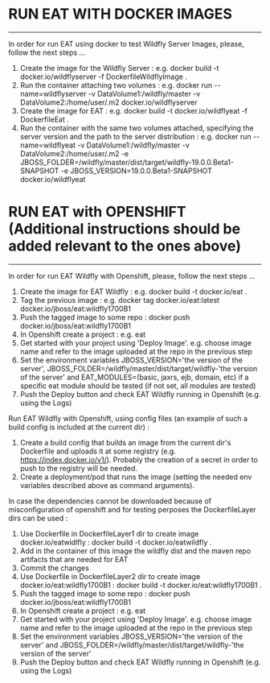 # RUN EAT WITH DOCKER IMAGES
-----------------------------

In order for run EAT using docker to test Wildfly Server Images, please, follow the next steps ...

1. Create the image for the Wildfly Server : e.g. docker build -t docker.io/wildflyserver -f DockerfileWildflyImage .
2. Run the container attaching two volumes : e.g. docker run --name=wildflyserver -v DataVolume1:/wildfly/master -v DataVolume2:/home/user/.m2 docker.io/wildflyserver
3. Create the image for EAT : e.g. docker build -t docker.io/wildflyeat -f DockerfileEat .
4. Run the container with the same two volumes attached, specifying the server version and the path to the server distribution : e.g. docker run --name=wildflyeat -v DataVolume1:/wildfly/master -v DataVolume2:/home/user/.m2 -e JBOSS_FOLDER=/wildfly/master/dist/target/wildfly-19.0.0.Beta1-SNAPSHOT -e JBOSS_VERSION=19.0.0.Beta1-SNAPSHOT docker.io/wildflyeat 



# RUN EAT with OPENSHIFT (Additional instructions should be added relevant to the ones above)
---------------------------------------------------------------------------------------------

In order for run EAT Wildfly with Openshift, please, follow the next steps ...

1. Create the image for EAT Wildfly : e.g. docker build -t docker.io/eat .
2. Tag the previous image : e.g. docker tag docker.io/eat:latest docker.io/jboss/eat:wildfly1700B1
3. Push the tagged image to some repo : docker push docker.io/jboss/eat:wildfly1700B1
4. In Openshift create a project : e.g. eat
5. Get started with your project using 'Deploy Image'. e.g. choose image name and refer to the image uploaded at the repo in the previous step
6. Set the environment variables JBOSS_VERSION='the version of the server', JBOSS_FOLDER=/wildfly/master/dist/target/wildfly-'the version of the server' and EAT_MODULES=(basic, jaxrs, ejb, domain, etc) if a specific eat module should be tested (if not set, all modules are tested)
7. Push the Deploy button and check EAT Wildfly running in Openshift (e.g. using the Logs)


Run EAT Wildfly with Openshift, using config files (an example of such a build config is included at the current dir) :

1. Create a build config that builds an image from the current dir's Dockerfile and uploads it at some registry (e.g. https://index.docker.io/v1/). Probably the creation of a secret in order to push to the registry will be needed.
2. Create a deployment/pod that runs the image (setting the needed env variables described above as command arguments).


In case the dependencies cannot be downloaded because of misconfiguration of openshift and for testing perposes the DockerfileLayer dirs can be used :

1. Use Dockerfile in DockerfileLayer1 dir to create image docker.io/eatwidlfly : docker build -t docker.io/eatwildfly .
2. Add in the container of this image the wildfly dist and the maven repo artifacts that are needed for EAT 
3. Commit the changes
4. Use Dockerfile in DockerfileLayer2 dir to create image docker.io/eat:wildfly1700B1 : docker build -t docker.io/eat:wildfly1700B1 .
5. Push the tagged image to some repo : docker push docker.io/jboss/eat:wildfly1700B1
6. In Openshift create a project : e.g. eat
7. Get started with your project using 'Deploy Image'. e.g. choose image name and refer to the image uploaded at the repo in the previous step
8. Set the environment variables JBOSS_VERSION='the version of the server' and JBOSS_FOLDER=/wildfly/master/dist/target/wildfly-'the version of the server' 
9. Push the Deploy button and check EAT Wildfly running in Openshift (e.g. using the Logs)


